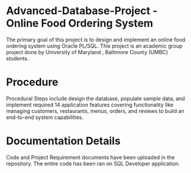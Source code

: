 # Advanced-Database-Project - Online Food Ordering System
The primary goal of this project is to design and implement an online food ordering system using Oracle PL/SQL. This project is an academic group project done by University of Maryland , Baltimore County (UMBC) students. 

# Procedure
Procedural Steps include design the database, populate sample data, and implement required 14 application features covering functionality like managing customers, restaurants, menus, orders, and reviews to build an end-to-end system capabilities.

# Documentation Details
Code and Project Requirement documents have been uploaded in the repository. The entire code has been ran on SQL Developer application.
